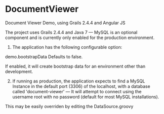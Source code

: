 DocumentViewer
==============

Document Viewer Demo, using Grails 2.4.4 and Angular JS

The project uses Grails 2.4.4 and Java 7 — MySQL is an optional component and is currently only enabled for the production environment.

1) The application has the following configurable option:

demo.bootstrapData Defaults to false.

If enabled, it will create bootstrap data for an environment other than development. 

2) If running as production, the application expects to find a MySQL Instance in the default port (3306) of the localhost, with a database called 'document-viewer' — It will attempt to connect using the username root with no password (default for most MySQL installations).

This may be easily overriden by editing the DataSource.groovy
